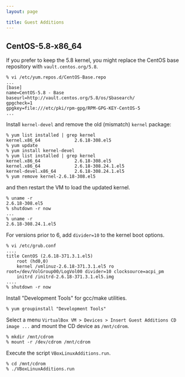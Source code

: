 ```yaml
---
layout: page

title: Guest Additions
---
```


## CentOS-5.8-x86_64

If you prefer to keep the 5.8 kernel, you might replace the CentOS base repository with `vault.centos.org/5.8`.

    % vi /etc/yum.repos.d/CentOS-Base.repo
    ...
    [base]
    name=CentOS-5.8 - Base
    baseurl=http://vault.centos.org/5.8/os/$basearch/
    gpgcheck=1
    gpgkey=file:///etc/pki/rpm-gpg/RPM-GPG-KEY-CentOS-5
    ...

Install `kernel-devel` and remove the old (mismatch) `kernel` package:

    % yum list installed | grep kernel
    kernel.x86_64             2.6.18-308.el5
    % yum update
    % yum install kernel-devel
    % yum list installed | grep kernel
    kernel.x86_64             2.6.18-308.el5
    kernel.x86_64             2.6.18-308.24.1.el5
    kernel-devel.x86_64       2.6.18-308.24.1.el5
    % yum remove kernel-2.6.18-308.el5

and then restart the VM to load the updated kernel.

    % uname -r
    2.6.18-308.el5
    % shutdown -r now
    ...
    % uname -r
    2.6.18-308.24.1.el5

For versions prior to 6, add `divider=10` to the kernel boot options.

    % vi /etc/grub.conf
    ....
    title CentOS (2.6.18-371.3.1.el5)
        root (hd0,0)
        kernel /vmlinuz-2.6.18-371.3.1.el5 ro root=/dev/VolGroup00/LogVol00 divider=10 clocksource=acpi_pm
        initrd /initrd-2.6.18-371.3.1.el5.img
    ....
    % shutdown -r now

Install "Development Tools" for gcc/make utilities.

    % yum groupinstall "Development Tools"

Select a menu `VirtualBox VM > Devices > Insert Guest Additions CD image ...` and mount the CD device as `/mnt/cdrom`.

    % mkdir /mnt/cdrom
    % mount -r /dev/cdrom /mnt/cdrom

Execute the script `VBoxLinuxAdditions.run`.

    % cd /mnt/cdrom
    % ./VBoxLinuxAdditions.run

